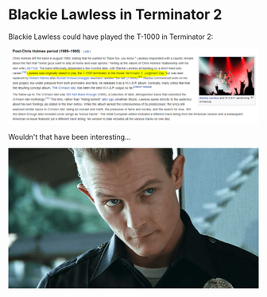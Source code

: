 # Blackie Lawless in Terminator 2

Blackie Lawless could have played the T-1000 in Terminator 2:

![wikipedia picture](./wikipedia.png)

Wouldn't that have been interesting...

![GIF](Blackie%20Lawless%20on%20cop%20at%20door.gif)
